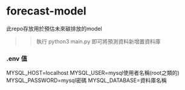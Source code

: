 # forecast-model

此repo存放用於預估未來碳排放的model

>> 執行 python3 main.py 即可將預測資料新增置資料庫

### .env 值
MYSQL_HOST=localhost
MYSQL_USER=mysql使用者名稱(root之類的)
MYSQL_PASSWORD=mysql密碼
MYSQL_DATABASE=資料庫名稱
